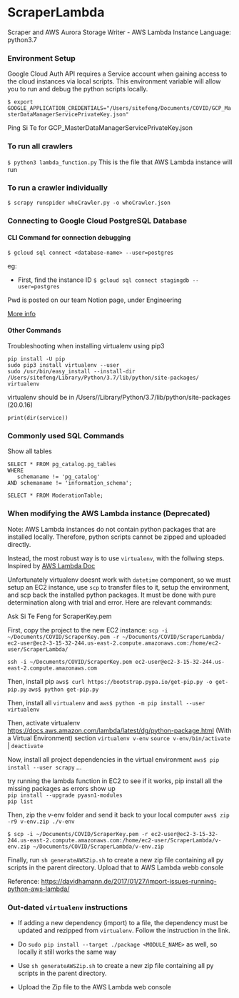 # ScraperLambda
Scraper and AWS Aurora Storage Writer - AWS Lambda Instance
Language: python3.7

### Environment Setup
Google Cloud Auth API requires a Service account when gaining access to the cloud instances via local scripts. This environment variable will allow you to run and debug the python scripts locally.

`$ export GOOGLE_APPLICATION_CREDENTIALS="/Users/sitefeng/Documents/COVID/GCP_MasterDataManagerServicePrivateKey.json"`

Ping Si Te for GCP_MasterDataManagerServicePrivateKey.json


### To run all crawlers
`$ python3 lambda_function.py`
This is the file that AWS Lambda instance will run

### To run a crawler individually
`$ scrapy runspider whoCrawler.py -o whoCrawler.json`



### Connecting to Google Cloud PostgreSQL Database

#### CLI Command for connection debugging
`$ gcloud sql connect <database-name> --user=postgres`

eg:
- First, find the instance ID
`$ gcloud sql connect stagingdb --user=postgres`

Pwd is posted on our team Notion page, under Engineering

[More info](https://cloud.google.com/sdk/gcloud/reference/sql/databases/list)

#### Other Commands
Troubleshooting when installing virtualenv using pip3

```
pip install -U pip
sudo pip3 install virtualenv --user
sudo /usr/bin/easy_install --install-dir /Users/sitefeng/Library/Python/3.7/lib/python/site-packages/ virtualenv
```

virtualenv should be in /Users/<username>/Library/Python/3.7/lib/python/site-packages (20.0.16)

```
print(dir(service))
```

### Commonly used SQL Commands
Show all tables
```
SELECT * FROM pg_catalog.pg_tables
WHERE
   schemaname != 'pg_catalog'
AND schemaname != 'information_schema';
```

`SELECT * FROM ModerationTable;`


### When modifying the AWS Lambda instance (Deprecated)
Note: AWS Lambda instances do not contain python packages that are installed locally. Therefore, python scripts cannot be zipped and uploaded directly.

Instead, the most robust way is to use `virtualenv`, with the follwing steps. Inspired by [AWS Lambda Doc](https://docs.aws.amazon.com/lambda/latest/dg/python-package.html)

Unfortunately virtualenv doesnt work with `datetime` component, so we must setup an EC2 instance, use `scp` to transfer files to it, setup the environment, and scp back the installed python packages. It must be done with pure determination along with trial and error. Here are relevant commands:

Ask Si Te Feng for ScraperKey.pem

First, copy the project to the new EC2 instance:
`scp -i ~/Documents/COVID/ScraperKey.pem -r ~/Documents/COVID/ScraperLambda/ ec2-user@ec2-3-15-32-244.us-east-2.compute.amazonaws.com:/home/ec2-user/ScraperLambda/`

`ssh -i ~/Documents/COVID/ScraperKey.pem ec2-user@ec2-3-15-32-244.us-east-2.compute.amazonaws.com`

Then, install pip
`aws$ curl https://bootstrap.pypa.io/get-pip.py -o get-pip.py`
`aws$ python get-pip.py`

Then, install all `virtualenv` and
`aws$ python -m pip install --user virtualenv`

Then, activate virtualenv
https://docs.aws.amazon.com/lambda/latest/dg/python-package.html
(With a Virtual Environment) section
`virtualenv v-env`
`source v-env/bin/activate` | `deactivate`

Now, install all project dependencies in the virtual environment
`aws$ pip install --user scrapy` ...

try running the lambda function in EC2 to see if it works,
pip install all the missing packages as errors show up  
`pip install --upgrade pyasn1-modules`  
`pip list`

Then, zip the v-env folder and send it back to your local computer
`aws$ zip -r9 v-env.zip ./v-env`

`$ scp -i ~/Documents/COVID/ScraperKey.pem -r ec2-user@ec2-3-15-32-244.us-east-2.compute.amazonaws.com:/home/ec2-user/ScraperLambda/v-env.zip ~/Documents/COVID/ScraperLambda/v-env.zip`

Finally, run `sh generateAWSZip.sh` to create a new zip file containing all py scripts in the parent directory. Upload that to AWS Lambda webb console


Reference:
https://davidhamann.de/2017/01/27/import-issues-running-python-aws-lambda/

### Out-dated `virtualenv` instructions

- If adding a new dependency (import) to a file, the dependency must be updated and rezipped from `virtualenv`. Follow the instruction in the link.

- Do `sudo pip install --target ./package <MODULE_NAME>` as well, so locally it still works the same way

- Use `sh generateAWSZip.sh` to create a new zip file containing all py scripts in the parent directory.

- Upload the Zip file to the AWS Lambda web console
